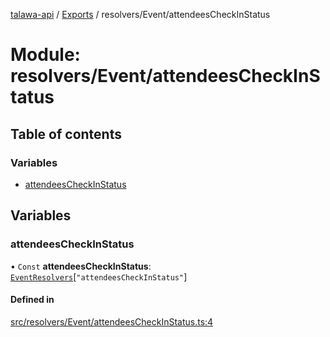 [talawa-api](../README.md) / [Exports](../modules.md) / resolvers/Event/attendeesCheckInStatus

# Module: resolvers/Event/attendeesCheckInStatus

## Table of contents

### Variables

- [attendeesCheckInStatus](resolvers_Event_attendeesCheckInStatus.md#attendeescheckinstatus)

## Variables

### attendeesCheckInStatus

• `Const` **attendeesCheckInStatus**: [`EventResolvers`](types_generatedGraphQLTypes.md#eventresolvers)[``"attendeesCheckInStatus"``]

#### Defined in

[src/resolvers/Event/attendeesCheckInStatus.ts:4](https://github.com/PalisadoesFoundation/talawa-api/blob/1bb35e9/src/resolvers/Event/attendeesCheckInStatus.ts#L4)
